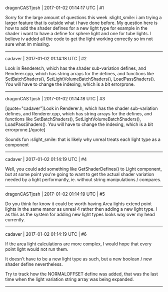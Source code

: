 dragonCASTjosh | 2017-01-02 01:14:17 UTC | #1

Sorry for the large amount of questions this week :slight_smile: i am trying a larger feature that is outside what i have done before. My question here is how to add the shader defines for a new light type for example in the shader i want to have a define for sphere light and one for tube lights. I believe iv added all the code to get the light working correctly so im not sure what im missing.

-------------------------

cadaver | 2017-01-02 01:14:18 UTC | #2

Look in Renderer.h, which has the shader sub-variation defines, and Renderer.cpp, which has string arrays for the defines, and functions like SetBatchShaders(), SetLightVolumeBatchShaders(), LoadPassShaders(). You will have to change the indexing, which is a bit errorprone.

-------------------------

dragonCASTjosh | 2017-01-02 01:14:18 UTC | #3

[quote="cadaver"]Look in Renderer.h, which has the shader sub-variation defines, and Renderer.cpp, which has string arrays for the defines, and functions like SetBatchShaders(), SetLightVolumeBatchShaders(), LoadPassShaders(). You will have to change the indexing, which is a bit errorprone.[/quote]

Sounds fun :slight_smile: that is likely why unreal treats each light type as a component

-------------------------

cadaver | 2017-01-02 01:14:19 UTC | #4

Well, you could add something like GetShaderDefines() to Light component, but at some point you're going to want to get the actual shader variation needed by a light performantly, ie. without string manipulations / compares.

-------------------------

dragonCASTjosh | 2017-01-02 01:14:19 UTC | #5

Do you think for know it could be worth having Area lights extend point lights in the same manor as unreal 4 rather then adding a new light type. I as this as the system for adding new light types looks way over my head currently.

-------------------------

cadaver | 2017-01-02 01:14:19 UTC | #6

If the area light calculations are more complex, I would hope that every point light would not run them.

It doesn't have to be a new light type as such, but a new boolean / new shader define nevertheless. 

Try to track how the NORMALOFFSET define was added, that was the last time when the light variation string array was being expanded.

-------------------------

